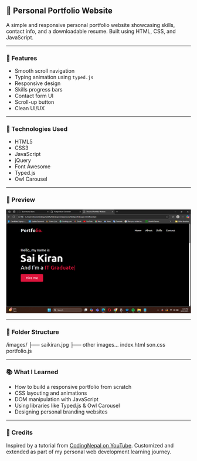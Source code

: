 ## 💼 Personal Portfolio Website

A simple and responsive personal portfolio website showcasing skills, contact info, and a downloadable resume. Built using HTML, CSS, and JavaScript.

---

### 🚀 Features

- Smooth scroll navigation  
- Typing animation using `typed.js`  
- Responsive design  
- Skills progress bars  
- Contact form UI  
- Scroll-up button  
- Clean UI/UX

---

### 🧰 Technologies Used

- HTML5  
- CSS3  
- JavaScript  
- jQuery  
- Font Awesome  
- Typed.js  
- Owl Carousel  

---

### 📸 Preview

![Portfolio Screenshot](Portfolio.png)

---

### 📂 Folder Structure
/images/
├── saikiran.jpg
├── other images...
index.html
son.css
portfolio.js


---

### 📚 What I Learned

- How to build a responsive portfolio from scratch  
- CSS layouting and animations  
- DOM manipulation with JavaScript  
- Using libraries like Typed.js & Owl Carousel  
- Designing personal branding websites

---

### 📝 Credits

Inspired by a tutorial from [CodingNepal on YouTube](https://www.youtube.com/c/CodingNepal). Customized and extended as part of my personal web development learning journey.
